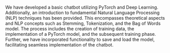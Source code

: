 We have developed a basic chatbot utilizing PyTorch and Deep Learning. Additionally, an introduction to fundamental Natural Language Processing (NLP) techniques has been provided. This encompasses theoretical aspects and NLP concepts such as Stemming, Tokenization, and the Bag of Words model. The process includes the creation of training data, the implementation of a PyTorch model, and the subsequent training phase. Further, we have incorporated functionality to save and load the model, facilitating seamless implementation of the chatbot.
